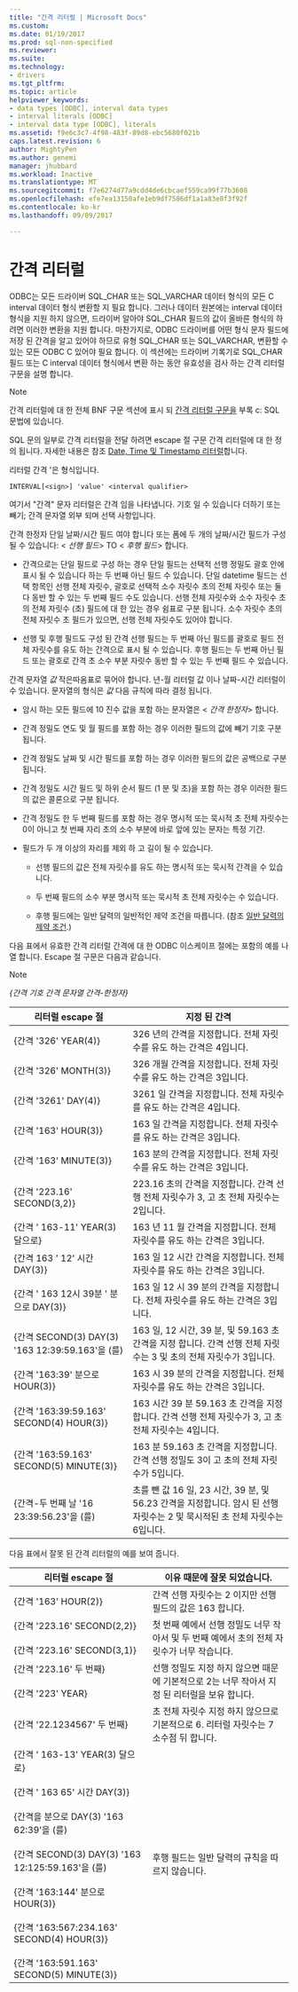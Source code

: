 ```yaml
---
title: "간격 리터럴 | Microsoft Docs"
ms.custom: 
ms.date: 01/19/2017
ms.prod: sql-non-specified
ms.reviewer: 
ms.suite: 
ms.technology:
- drivers
ms.tgt_pltfrm: 
ms.topic: article
helpviewer_keywords:
- data types [ODBC], interval data types
- interval literals [ODBC]
- interval data type [ODBC], literals
ms.assetid: f9e6c3c7-4f98-483f-89d8-ebc5680f021b
caps.latest.revision: 6
author: MightyPen
ms.author: genemi
manager: jhubbard
ms.workload: Inactive
ms.translationtype: MT
ms.sourcegitcommit: f7e6274d77a9cdd4de6cbcaef559ca99f77b3608
ms.openlocfilehash: efe7ea13150afe1eb9df7586df1a1a83e8f3f92f
ms.contentlocale: ko-kr
ms.lasthandoff: 09/09/2017

---
```

# <a name="interval-literals"></a>간격 리터럴
ODBC는 모든 드라이버 SQL_CHAR 또는 SQL_VARCHAR 데이터 형식의 모든 C interval 데이터 형식 변환할 지 필요 합니다. 그러나 데이터 원본에는 interval 데이터 형식을 지원 하지 않으면, 드라이버 알아야 SQL_CHAR 필드의 값이 올바른 형식의 하려면 이러한 변환을 지원 합니다. 마찬가지로, ODBC 드라이버를 어떤 형식 문자 필드에 저장 된 간격을 알고 있어야 하므로 유형 SQL_CHAR 또는 SQL_VARCHAR, 변환할 수 있는 모든 ODBC C 있어야 필요 합니다. 이 섹션에는 드라이버 기록기로 SQL_CHAR 필드 또는 C interval 데이터 형식에서 변환 하는 동안 유효성을 검사 하는 간격 리터럴 구문을 설명 합니다.  
  
> [!NOTE]  
>  간격 리터럴에 대 한 전체 BNF 구문 섹션에 표시 되 [간격 리터럴 구문을](../../../odbc/reference/appendixes/interval-literal-syntax.md) 부록 c: SQL 문법에 있습니다.  
  
 SQL 문의 일부로 간격 리터럴을 전달 하려면 escape 절 구문 간격 리터럴에 대 한 정의 됩니다. 자세한 내용은 참조 [Date, Time 및 Timestamp 리터럴](../../../odbc/reference/develop-app/date-time-and-timestamp-literals.md)합니다.  
  
 리터럴 간격 '은 형식입니다.  
  
```  
INTERVAL[<sign>] 'value' <interval qualifier>  
```  
  
 여기서 "간격" 문자 리터럴은 간격 임을 나타냅니다. 기호 일 수 있습니다 더하기 또는 빼기; 간격 문자열 외부 되며 선택 사항입니다.  
  
 간격 한정자 단일 날짜/시간 필드 여야 합니다 또는 폼에 두 개의 날짜/시간 필드가 구성 될 수 있습니다: \< *선행 필드*> TO \< *후행 필드*> 합니다.  
  
-   간격으로는 단일 필드로 구성 하는 경우 단일 필드는 선택적 선행 정밀도 괄호 안에 표시 될 수 있습니다 하는 두 번째 아닌 필드 수 있습니다. 단일 datetime 필드는 선택 항목인 선행 전체 자릿수, 괄호로 선택적 소수 자릿수 초의 전체 자릿수 또는 둘 다 동반 할 수 있는 두 번째 필드 수도 있습니다. 선행 전체 자릿수와 소수 자릿수 초의 전체 자릿수 (초) 필드에 대 한 있는 경우 쉼표로 구분 됩니다. 소수 자릿수 초의 전체 자릿수 초 필드가 있으면, 선행 전체 자릿수도 있어야 합니다.  
  
-   선행 및 후행 필드도 구성 된 간격 선행 필드는 두 번째 아닌 필드를 괄호로 필드 전체 자릿수를 유도 하는 간격으로 표시 될 수 있습니다. 후행 필드는 두 번째 아닌 필드 또는 괄호로 간격 초 소수 부분 자릿수 동반 할 수 있는 두 번째 필드 수 있습니다.  
  
 간격 문자열 *값* 작은따옴표로 묶어야 합니다. 년-월 리터럴 값 이나 날짜-시간 리터럴이 수 있습니다. 문자열의 형식은 *값* 다음 규칙에 따라 결정 됩니다.  
  
-   암시 하는 모든 필드에 10 진수 값을 포함 하는 문자열은 \< *간격* *한정자*> 합니다.  
  
-   간격 정밀도 연도 및 월 필드를 포함 하는 경우 이러한 필드의 값에 빼기 기호 구분 됩니다.  
  
-   간격 정밀도 날짜 및 시간 필드를 포함 하는 경우 이러한 필드의 값은 공백으로 구분 됩니다.  
  
-   간격 정밀도 시간 필드 및 하위 순서 필드 (1 분 및 초)을 포함 하는 경우 이러한 필드의 값은 콜론으로 구분 됩니다.  
  
-   간격 정밀도 한 두 번째 필드를 포함 하는 경우 명시적 또는 묵시적 초 전체 자릿수는 0이 아니고 첫 번째 자리 초의 소수 부분에 바로 앞에 있는 문자는 특정 기간.  
  
-   필드가 두 개 이상의 자리를 제외 하 고 길이 될 수 있습니다.  
  
    -   선행 필드의 값은 전체 자릿수를 유도 하는 명시적 또는 묵시적 간격을 수 있습니다.  
  
    -   두 번째 필드의 소수 부분 명시적 또는 묵시적 초 전체 자릿수는 수 있습니다.  
  
    -   후행 필드에는 일반 달력의 일반적인 제약 조건을 따릅니다. (참조 [일반 달력의 제약 조건](../../../odbc/reference/appendixes/constraints-of-the-gregorian-calendar.md).)  
  
 다음 표에서 유효한 간격 리터럴 간격에 대 한 ODBC 이스케이프 절에는 포함의 예를 나열 합니다. Escape 절 구문은 다음과 같습니다.  
  
> [!NOTE]  
>  *{간격 기호 간격 문자열 간격-한정자}*  
  
|리터럴 escape 절|지정 된 간격|  
|---------------------------|------------------------|  
|{간격 '326' YEAR(4)}|326 년의 간격을 지정합니다. 전체 자릿수를 유도 하는 간격은 4입니다.|  
|{간격 '326' MONTH(3)}|326 개월 간격을 지정합니다. 전체 자릿수를 유도 하는 간격은 3입니다.|  
|{간격 '3261' DAY(4)}|3261 일 간격을 지정합니다. 전체 자릿수를 유도 하는 간격은 4입니다.|  
|{간격 '163' HOUR(3)}|163 일 간격을 지정합니다. 전체 자릿수를 유도 하는 간격은 3입니다.|  
|{간격 '163' MINUTE(3)}|163 분의 간격을 지정합니다. 전체 자릿수를 유도 하는 간격은 3입니다.|  
|{간격 '223.16' SECOND(3,2)}|223.16 초의 간격을 지정합니다. 간격 선행 전체 자릿수가 3, 고 초 전체 자릿수는 2입니다.|  
|{간격 ' 163-11' YEAR(3) 달으로}|163 년 11 월 간격을 지정합니다. 전체 자릿수를 유도 하는 간격은 3입니다.|  
|{간격 163 ' 12' 시간 DAY(3)}|163 일 12 시간 간격을 지정합니다. 전체 자릿수를 유도 하는 간격은 3입니다.|  
|{간격 ' 163 12시 39분 ' 분으로 DAY(3)}|163 일 12 시 39 분의 간격을 지정합니다. 전체 자릿수를 유도 하는 간격은 3입니다.|  
|{간격 SECOND(3) DAY(3) '163 12:39:59.163'을 (를)|163 일, 12 시간, 39 분, 및 59.163 초 간격을 지정 합니다. 간격 선행 전체 자릿수는 3 및 초의 전체 자릿수가 3입니다.|  
|{간격 '163:39' 분으로 HOUR(3)}|163 시 39 분의 간격을 지정합니다. 전체 자릿수를 유도 하는 간격은 3입니다.|  
|{간격 '163:39:59.163' SECOND(4) HOUR(3)}|163 시간 39 분 59.163 초 간격을 지정 합니다. 간격 선행 전체 자릿수가 3, 고 초 전체 자릿수는 4입니다.|  
|{간격 '163:59.163' SECOND(5) MINUTE(3)}|163 분 59.163 초 간격을 지정합니다. 간격 선행 정밀도 3이 고 초의 전체 자릿수가 5입니다.|  
|{간격-두 번째 날 '16 23:39:56.23'을 (를)|초를 뺀 값 16 일, 23 시간, 39 분, 및 56.23 간격을 지정합니다. 암시 된 선행 자릿수는 2 및 묵시적된 초 전체 자릿수는 6입니다.|  
  
 다음 표에서 잘못 된 간격 리터럴의 예를 보여 줍니다.  
  
|리터럴 escape 절|이유 때문에 잘못 되었습니다.|  
|---------------------------|------------------------|  
|{간격 '163' HOUR(2)}|간격 선행 자릿수는 2 이지만 선행 필드의 값은 163 합니다.|  
|{간격 '223.16' SECOND(2,2)}<br /><br /> {간격 '223.16' SECOND(3,1)}|첫 번째 예에서 선행 정밀도 너무 작아서 및 두 번째 예에서 초의 전체 자릿수가 너무 작습니다.|  
|{간격 '223.16' 두 번째}<br /><br /> {간격 '223' YEAR}|선행 정밀도 지정 하지 않으면 때문에 기본적으로 2는 너무 작아서 지정 된 리터럴을 보유 합니다.|  
|{간격 '22.1234567' 두 번째}|초 전체 자릿수 지정 하지 않으므로 기본적으로 6. 리터럴 자릿수는 7 소수점 뒤 합니다.|  
|{간격 ' 163-13' YEAR(3) 달으로}<br /><br /> {간격 ' 163 65' 시간 DAY(3)}<br /><br /> {간격을 분으로 DAY(3) '163 62:39'을 (를)<br /><br /> {간격 SECOND(3) DAY(3) '163 12:125:59.163'을 (를)<br /><br /> {간격 '163:144' 분으로 HOUR(3)}<br /><br /> {간격 '163:567:234.163' SECOND(4) HOUR(3)}<br /><br /> {간격 '163:591.163' SECOND(5) MINUTE(3)}|후행 필드는 일반 달력의 규칙을 따르지 않습니다.|

